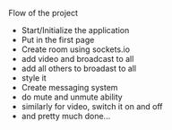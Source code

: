 Flow of the project
- Start/Initialize the application
- Put in the first page
- Create room using sockets.io
- add video and broadcast to all
- add all others to broadast to all
- style it
- Create messaging system
- do mute and unmute ability
- similarly for video, switch it on and off
- and pretty much done...
